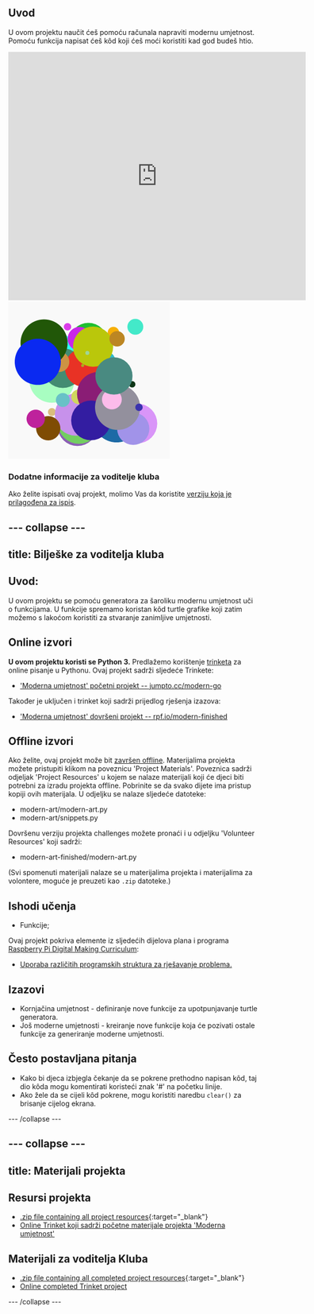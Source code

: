 ## Uvod

U ovom projektu naučit ćeš pomoću računala napraviti modernu umjetnost. Pomoću funkcija napisat ćeš kôd koji ćeš moći koristiti kad god budeš htio.

<div class="trinket">
  <iframe src="https://trinket.io/embed/python/47bbc2fc2b?outputOnly=true&start=result" width="600" height="500" frameborder="0" marginwidth="0" marginheight="0" allowfullscreen>
  </iframe>
  <img src="images/modern-finished.png">
</div>

### Dodatne informacije za voditelje kluba

Ako želite ispisati ovaj projekt, molimo Vas da koristite [verziju koja je prilagođena za ispis](https://projects.raspberrypi.org/en/projects/modern-art/print).

## \--- collapse \---

## title: Bilješke za voditelja kluba

## Uvod:

U ovom projektu se pomoću generatora za šaroliku modernu umjetnost uči o funkcijama. U funkcije spremamo koristan kôd turtle grafike koji zatim možemo s lakoćom koristiti za stvaranje zanimljive umjetnosti.

## Online izvori

**U ovom projektu koristi se Python 3.** Predlažemo korištenje [trinketa](https://trinket.io/) za online pisanje u Pythonu. Ovaj projekt sadrži sljedeće Trinkete:

* ['Moderna umjetnost' početni projekt -- jumpto.cc/modern-go](http://jumpto.cc/modern-go)

Također je uključen i trinket koji sadrži prijedlog rješenja izazova:

* ['Moderna umjetnost' dovršeni projekt -- rpf.io/modern-finished](https://rpf.io/modern-finished)

## Offline izvori

Ako želite, ovaj projekt može bit [završen offline](https://www.codeclubprojects.org/en-GB/resources/python-working-offline/). Materijalima projekta možete pristupiti klikom na poveznicu 'Project Materials'. Poveznica sadrži odjeljak 'Project Resources' u kojem se nalaze materijali koji će djeci biti potrebni za izradu projekta offline. Pobrinite se da svako dijete ima pristup kopiji ovih materijala. U odjeljku se nalaze sljedeće datoteke:

* modern-art/modern-art.py
* modern-art/snippets.py

Dovršenu verziju projekta challenges možete pronaći i u odjeljku 'Volunteer Resources' koji sadrži:

* modern-art-finished/modern-art.py

(Svi spomenuti materijali nalaze se u materijalima projekta i materijalima za volontere, moguće je preuzeti kao `.zip` datoteke.)

## Ishodi učenja

* Funkcije;

Ovaj projekt pokriva elemente iz sljedećih dijelova plana i programa [Raspberry Pi Digital Making Curriculum](http://rpf.io/curriculum):

* [Uporaba različitih programskih struktura za rješavanje problema.](https://www.raspberrypi.org/curriculum/programming/builder)

## Izazovi

* Kornjačina umjetnost - definiranje nove funkcije za upotpunjavanje turtle generatora.
* Još moderne umjetnosti - kreiranje nove funkcije koja će pozivati ostale funkcije za generiranje moderne umjetnosti.

## Često postavljana pitanja

* Kako bi djeca izbjegla čekanje da se pokrene prethodno napisan kôd, taj dio kôda mogu komentirati koristeći znak '#' na početku linije.
* Ako žele da se cijeli kôd pokrene, mogu koristiti naredbu `clear()` za brisanje cijelog ekrana. 

\--- /collapse \---

## \--- collapse \---

## title: Materijali projekta

## Resursi projekta

* [.zip file containing all project resources](http://rpf.io/p/en/modern-art-go){:target="_blank"}
* [Online Trinket koji sadrži početne materijale projekta 'Moderna umjetnost'](http://jumpto.cc/modern-go)

## Materijali za voditelja Kluba

* [.zip file containing all completed project resources](http://rpf.io/p/en/modern-art-get){:target="_blank"}
* [Online completed Trinket project](https://trinket.io/python/47bbc2fc2b)

\--- /collapse \---